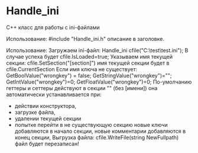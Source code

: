 # Handle_ini
 C++ класс для работы с ini-файлами
 
 Использование:
 #include "Handle_ini.h" описание в заголовке.
 
 Использование:
 Загружаем ini-файл: Handle_ini cfile("C:\\test\\test.ini");
 В случае успеха будет cfile.IsLoaded=true;
 Указываем имя текущей секции: cfile.SetSection("[section]")
  имя текущей секции будет в cfile.CurrentSection
  Если имя ключа не существует:
   GetBoolValue("wrongkey") = false;
   GetStringValue("wrongkey")="";
   GetIntValue("wrongkey")=0;
   GetFloatValue("wrongkey")=0;
  По-умолчанию геттеры и сеттеры действуют в секции "" (без [имени])
  она автоматически устанавливается при:
   - действии конструктора,
   - загрузке файла,
   - удалении текущей секции
   - попытке перейти в не существующую секцию
  новые ключи добавляются в начало секции,
  новые комментарии добавляются в конец секции,
  Выгрузка файла: cfile.WriteFile(string NewFullpath) файл будет перезаписан!
